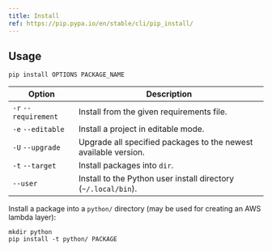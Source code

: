 ```yaml
---
title: Install
ref: https://pip.pypa.io/en/stable/cli/pip_install/
---
```


## Usage

```shell
pip install OPTIONS PACKAGE_NAME
```

| Option               | Description                                                     |
| -------------------- | --------------------------------------------------------------- |
| `-r` `--requirement` | Install from the given requirements file.                       |
| `-e` `--editable`    | Install a project in editable mode.                             |
| `-U` `--upgrade`     | Upgrade all specified packages to the newest available version. |
| `-t` `--target`      | Install packages into `dir`.                                    |
| `--user`             | Install to the Python user install directory (`~/.local/bin`).  |

Install a package into a `python/` directory (may be used for creating an AWS lambda layer):

```shell
mkdir python
pip install -t python/ PACKAGE
```
